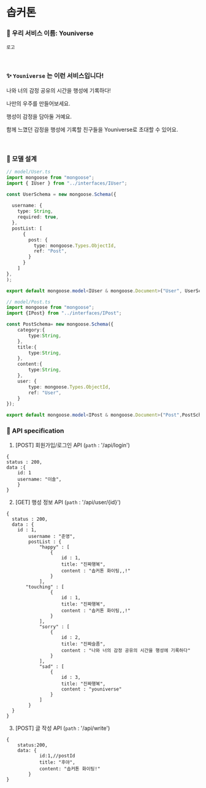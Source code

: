 # 솝커톤

### 🌟 우리 서비스 이름: Youniverse

`로고`

<br/>


### ✨ `Youniverse` 는 이런 서비스입니다!

나와 너의 감정 공유의 시간을 행성에 기록하다!  

나만의 우주를 만들어보세요.

행성이 감정을 담아둘 거예요.

함께 느꼈던 감정을 행성에 기록할 친구들을 Youniverse로 초대할 수 있어요.  

<br/>

### 🌟 모델 설계
```typescript
// model/User.ts
import mongoose from "mongoose";
import { IUser } from "../interfaces/IUser";

const UserSchema = new mongoose.Schema({
  
  username: {
    type: String,
    required: true,
  },
  postList: [
      {
        post: {
          type: mongoose.Types.ObjectId,
          ref: "Post",
        }
      }
    ]
},
);

export default mongoose.model<IUser & mongoose.Document>("User", UserSchema);
```
```typescript
// model/Post.ts
import mongoose from "mongoose";
import {IPost} from "../interfaces/IPost";

const PostSchema= new mongoose.Schema({
    category:{
        type:String,
    },
    title:{
        type:String,
    },
    content:{
        type:String,
    },
    user: {
        type: mongoose.Types.ObjectId,
        ref: "User",
    }
});

export default mongoose.model<IPost & mongoose.Document>("Post",PostSchema);
```

### 🌟 API specification
1. [POST] 회원가입/로그인 API (`path` : '/api/login')
```
{
status : 200,
data :{
	id: 1
	username: "이솔",
	}
}
```
2. [GET] 행성 정보 API (`path` : '/api/user/{id}')
```
{
  status : 200,
  data : {
    id : 1,
		username : "준영",
		postList : {
			"happy" : [
				{
					id : 1,
					title: "진짜행복",
					content : "솝커톤 화이팅,,!"	
				}
			], 
       "touching" : [
				{
					id : 1,
					title: "진짜행복",
					content : "솝커톤 화이팅,,!"	
				}
			],
			"sorry" : [
				{
					id : 2,
					title: "진짜슬픔",
					content : "나와 너의 감정 공유의 시간을 행성에 기록하다"
				}
			],
			"sad" : [
				{
					id : 3,
					title: "진짜행복",
					content : "youniverse"
				}
			]
		}
  }
}
```
3. [POST] 글 작성 API (`path` : '/api/write')
```
{
	status:200,
	data: {
			id:1,//postId
			title: "후야",
			content: "솝커톤 화이팅!"
		}
}
```
